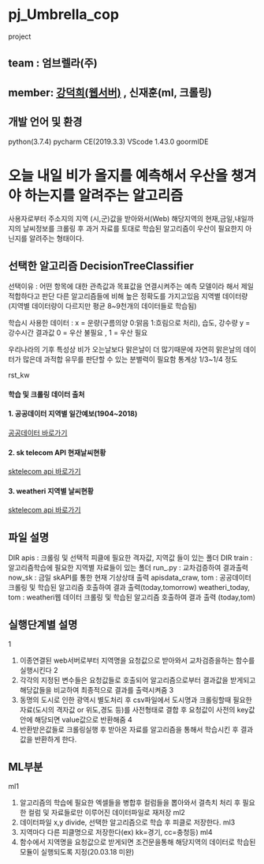 # pj_Umbrella_cop
project <br/>

## team : 엄브렐라(주)
## member: <a href="https://github.com/getto-dotted">강덕희(웹서버)</a> , 신재훈(ml, 크롤링)           

## 개발 언어 및 환경
python(3.7.4)
pycharm CE(2019.3.3)
VScode 1.43.0
goormIDE

# 오늘 내일 비가 올지를 예측해서 우산을 챙겨야 하는지를 알려주는 알고리즘
사용자로부터 주소지의 지역 (시,군)값을 받아와서(Web) 해당지역의 현재,금일,내일까지의 날씨정보를 크롤링 후 
과거 자료를 토대로 학습된 알고리즘이 우산이 필요한지 아닌지를 알려주는 형태이다.


## 선택한 알고리즘 DecisionTreeClassifier
선택이유 : 어떤 항목에 대한 관측값과 목표값을 연결시켜주는 예측 모델이라 해서 제일 적합하다고 판단
          다른 알고리즘들에 비해 높은 정확도를 가지고있음 
지역별 데이터량(지역별 데이터량이 다르지만 평균 8~9천개의 데이터들로 학습됨)

학습시 사용한 데이터 :  x = 운량(구름의양 0:맑음 1:흐림으로 처리), 습도, 강수량  y = 강수시간
결과값
0 = 우산 불필요 , 1 = 우산 필요

우리나라의 기후 특성상 비가 오는날보다 맑은날이 더 많기때문에 자연히 맑은날의 데이터가 많은데
과적합 유무를 판단할 수 있는 분별력이 필요함
통계상 1/3~1/4 정도 

<img width="" height="" src=''>rst_kw</img>


#### 학습 및 크롤링 데이터 출처
#### 1. 공공데이터 지역별 일간예보(1904~2018)
<a href="https://data.kma.go.kr/data/rmt/rmtList.do?code=400&pgmNo=570">공공데이터 바로가기</a>  
#### 2. sk telecom API 현재날씨현황
<a href="https://developers.sktelecom.com/">sktelecom api 바로가기</a>  
#### 3. weatheri 지역별 날씨현황
<a href="https://www.weatheri.co.kr/index.php">sktelecom api 바로가기</a>  




## 파일 설명
DIR apis : 크롤링 및 선택적 피클에 필요한 격자값, 지역값 들이 있는 폴더
DIR train : 알고리즘학습에 필요한 지역별 자료들이 있는 폴더
run_.py : 교차검증하여 결과출력
now_sk : 금일 skAPI를 통한 현재 기상상태 출력
apisdata_craw,  tom : 공공데이터 크롤링 및 학습된 알고리즘 호출하여 결과 출력(today,tomorrow)
weatheri_today, tom : weatheri웹 데이터 크롤링 및 학습된 알고리즘 호출하여 결과 출력 (today,tom)

## 실행단계별 설명
<img width="" height="" src=''>1</img>
1. 이종연결된 web서버로부터 지역명을 요청값으로 받아와서 교차검증을하는 함수를 실행시킨다
<img width="" height="" src=''>2</img>
2. 각각의 지정된 변수들은 요청값들로 호출되어 알고리즘으로부터 결과값을 받게되고 해당값들을 비교하여 최종적으로 결과를 출력시켜줌
<img width="" height="" src=''>3</img>
3. 동명의 도시로 인한 광역시 별도처리 후 csv파일에서 도시명과 크롤링할때 필요한 자료(도시의 격자값 or 위도,경도 등)를 사전형태로 결합
  후 요청값이 사전의 key값 안에 해당되면 value값으로 반환해줌
<img width="" height="" src=''>4</img>
4. 반환받은값들로 크롤링실행 후 받아온 자료를 알고리즘을 통해서 학습시킨 후 결과값을 반환하게 한다.


## ML부분
<img width="" height="" src=''>ml1</img>
1. 알고리즘의 학습에 필요한 엑셀들을 병합후 컬럼들을 뽑아와서 결측치 처리 후 필요한 컬럼 및 자료들로만 이루어진 데이터파일로 재저장
<img width="" height="" src=''>ml2</img>
2. 데이터파일 x,y divide, 선택한 알고리즘으로 학습 후 피클로 저장한다.
<img width="" height="" src=''>ml3</img>
3. 지역마다 다른 피클명으로 저장한다(ex) kk=경기, cc=충청등)
<img width="" height="" src=''>ml4</img>
4. 함수에서 지역명을 요청값으로 받게되면 조건문을통해 해당지역의 데이터로 학습된 모듈이 실행되도록 지정(20.03.18 미완)


